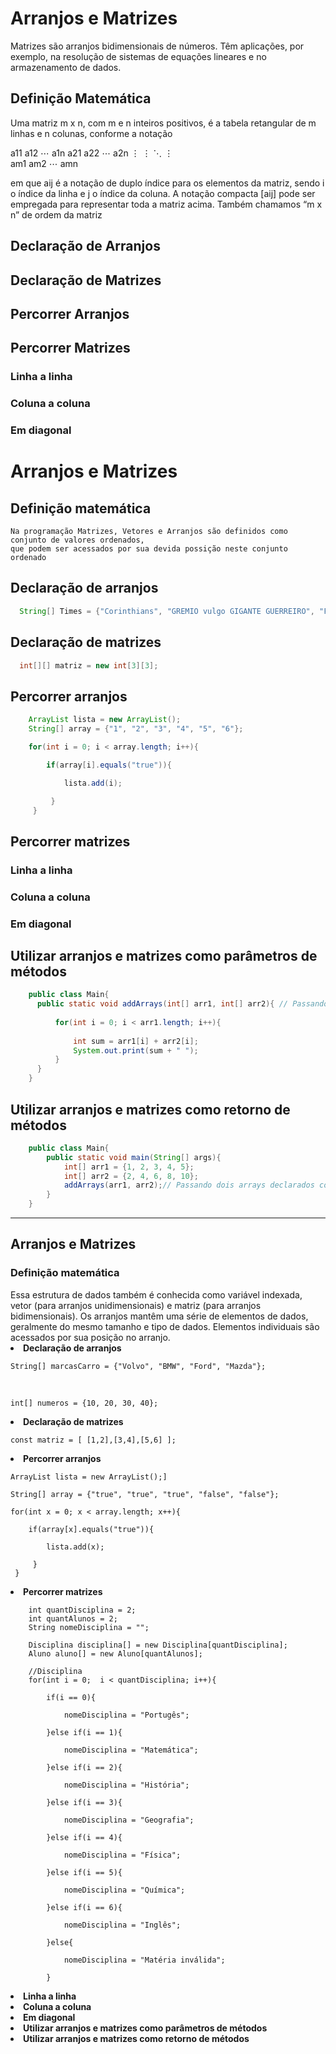 # Arranjos e Matrizes

Matrizes são arranjos bidimensionais de números. Têm aplicações, por exemplo, na
resolução de sistemas de equações lineares e no armazenamento de dados.

## Definição Matemática

Uma matriz m x n, com m e n inteiros positivos, é a tabela retangular de
m linhas e n colunas, conforme a notação

   
   a11 a12 ⋯ a1n 
   a21 a22 ⋯ a2n 
    ⋮    ⋮  ⋱  ⋮   
   am1 am2 ⋯ amn  


em que aij é a notação de duplo índice para os elementos da matriz, sendo i o índice
da linha e j o índice da coluna. A notação compacta [aij] pode ser empregada para
representar toda a matriz acima. Também chamamos “m x n” de ordem da matriz

## Declaração de Arranjos


## Declaração de Matrizes


## Percorrer Arranjos


## Percorrer Matrizes


### Linha a linha

### Coluna a coluna

### Em diagonal






# Arranjos e Matrizes

  ## Definição matemática
  
    Na programação Matrizes, Vetores e Arranjos são definidos como conjunto de valores ordenados, 
    que podem ser acessados por sua devida possição neste conjunto ordenado
  
  ## Declaração de arranjos
  
  ```java
    String[] Times = {"Corinthians", "GREMIO vulgo GIGANTE GUERREIRO", "Flamengo", "Vasco"};
  ```
  
  ## Declaração de matrizes
  
  ```java
    int[][] matriz = new int[3][3];
  ```

  ## Percorrer arranjos
  
  ```java
      ArrayList lista = new ArrayList();
      String[] array = {"1", "2", "3", "4", "5", "6"};

      for(int i = 0; i < array.length; i++){

          if(array[i].equals("true")){

              lista.add(i);

           }
       }
  ```
  
  ## Percorrer matrizes
  
  ### Linha a linha
  
  ### Coluna a coluna
  
  ### Em diagonal

  ## Utilizar arranjos e matrizes como parâmetros de métodos
  
  ```java
      public class Main{
        public static void addArrays(int[] arr1, int[] arr2){ // Passando dois arrays na declaração do método i[] demonstra que é um array
        
            for(int i = 0; i < arr1.length; i++){
            
                int sum = arr1[i] + arr2[i];
                System.out.print(sum + " ");
            }
        }
      }
  ```
  
  ## Utilizar arranjos e matrizes como retorno de métodos
  
  ```java
      public class Main{
          public static void main(String[] args){
              int[] arr1 = {1, 2, 3, 4, 5};
              int[] arr2 = {2, 4, 6, 8, 10};
              addArrays(arr1, arr2);// Passando dois arrays declarados como parâmetros para chamar o método
          }
      }
  ```
  
  
  
  
  
  
  
  
  
  ---------------------------------------------------------------------------------------------------------------------------------------------------------------------
  
  
  
  
  
  <h2>Arranjos e Matrizes</h2>

<h3>Definição matemática</h3>
Essa estrutura de dados também é conhecida como variável indexada, vetor (para arranjos unidimensionais) e matriz (para arranjos bidimensionais). Os arranjos mantêm uma série de elementos de dados, geralmente do mesmo tamanho e tipo de dados. Elementos individuais são acessados por sua posição no arranjo.

<br>

<li><b>Declaração de arranjos</b></li>

    String[] marcasCarro = {"Volvo", "BMW", "Ford", "Mazda"};

<br>

    int[] numeros = {10, 20, 30, 40};

<li><b>Declaração de matrizes</b></li>

    const matriz = [ [1,2],[3,4],[5,6] ];

<li><b>Percorrer arranjos</b></li>

    ArrayList lista = new ArrayList();]
    
    String[] array = {"true", "true", "true", "false", "false"};
    
    for(int x = 0; x < array.length; x++){
      
        if(array[x].equals("true")){

            lista.add(x);

         }
     }

<li><b>Percorrer matrizes</b></li>

        int quantDisciplina = 2;
        int quantAlunos = 2;
        String nomeDisciplina = "";

        Disciplina disciplina[] = new Disciplina[quantDisciplina];
        Aluno aluno[] = new Aluno[quantAlunos];

        //Disciplina
        for(int i = 0;  i < quantDisciplina; i++){

            if(i == 0){

                nomeDisciplina = "Portugês";

            }else if(i == 1){

                nomeDisciplina = "Matemática";

            }else if(i == 2){

                nomeDisciplina = "História";

            }else if(i == 3){
                
                nomeDisciplina = "Geografia";

            }else if(i == 4){

                nomeDisciplina = "Física";

            }else if(i == 5){

                nomeDisciplina = "Química";
                
            }else if(i == 6){
                
                nomeDisciplina = "Inglês";

            }else{

                nomeDisciplina = "Matéria inválida";

            }


<li><b>Linha a linha</b></li>

<li><b>Coluna a coluna</b></li>

<li><b>Em diagonal</b></li>

<li><b>Utilizar arranjos e matrizes como parâmetros de métodos</b></li>

<li><b>Utilizar arranjos e matrizes como retorno de métodos</b></li>

